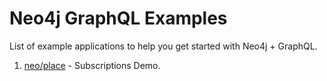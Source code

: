 # Neo4j GraphQL Examples

List of example applications to help you get started with Neo4j + GraphQL.

1. [neo/place](./neo-place) - Subscriptions Demo.
